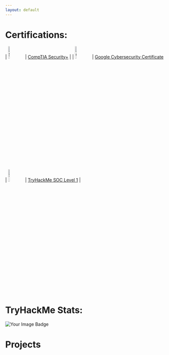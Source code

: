 ```yaml
---
layout: default
---
```


# Certifications:

| <img src="https://images.credly.com/size/340x340/images/74790a75-8451-400a-8536-92d792c5184a/CompTIA_Security_2Bce.png" alt="Security+" style="width:10%; height:auto"> | [CompTIA Security+](https://www.credly.com/badges/be397e3f-2e71-49bd-862a-00afd7594971/linked_in_profile) |
| <img src="https://images.credly.com/size/340x340/images/0bf0f2da-a699-4c82-82e2-56dcf1f2e1c7/image.png" alt="Google CyberSecurity" style="width:10%; height:auto"> | [Google Cybersecurity Certificate](https://www.credly.com/badges/be397e3f-2e71-49bd-862a-00afd7594971/linked_in_profile) 
| <img src="https://assets.tryhackme.com/img/paths/SOCL1.svg" alt="TryHackMe SOC Level 1" style="width:10%; height:auto"> | [TryHackMe SOC Level 1](https://github.com/adakrupp/adakrupp.github.io/blob/main/THM-PVSMW3CLUP.pdf) |

# TryHackMe Stats:

<img src="https://tryhackme-badges.s3.amazonaws.com/Adamkr.png" alt="Your Image Badge" />

# Projects

